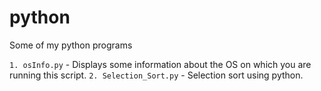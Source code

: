 # python
Some of my python programs

`1. osInfo.py` - Displays some information about the OS on which you are running this script.                                   `2. Selection_Sort.py` - Selection sort using python.
